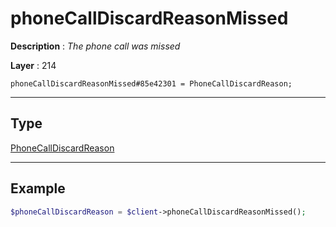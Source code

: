 # phoneCallDiscardReasonMissed

**Description** : *The phone call was missed*

**Layer** : 214

```tl
phoneCallDiscardReasonMissed#85e42301 = PhoneCallDiscardReason;
```

---

## Type

[PhoneCallDiscardReason](type/PhoneCallDiscardReason)

---

## Example

```php
$phoneCallDiscardReason = $client->phoneCallDiscardReasonMissed();
```